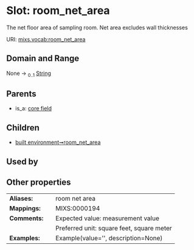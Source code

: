 
# Slot: room_net_area


The net floor area of sampling room. Net area excludes wall thicknesses

URI: [mixs.vocab:room_net_area](https://w3id.org/mixs/vocab/room_net_area)


## Domain and Range

None &#8594;  <sub>0..1</sub> [String](types/String.md)

## Parents

 *  is_a: [core field](core_field.md)

## Children

 *  [built environment➞room_net_area](built_environment_room_net_area.md)

## Used by


## Other properties

|  |  |  |
| --- | --- | --- |
| **Aliases:** | | room net area |
| **Mappings:** | | MIXS:0000194 |
| **Comments:** | | Expected value: measurement value |
|  | | Preferred unit: square feet, square meter |
| **Examples:** | | Example(value='', description=None) |

